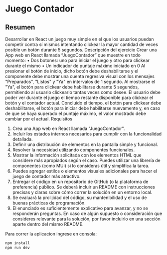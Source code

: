 # Juego Contador

## Resumen
Desarrollar en React un juego muy simple en el que los usuarios puedan competir contra sí mismos intentando
clickear la mayor cantidad de veces posible un botón durante 5 segundos.
Descripción del ejercicio
Crear una App web en React llamada “JuegoContador” que muestre en todo momento:
• Dos botones: uno para iniciar el juego y otro para clickear durante el mismo
• Un indicador de puntaje máximo iniciado en 0
Al presionar el botón de inicio, dicho botón debe deshabilitarse y el componente debe mostrar una cuenta regresiva
visual con los mensajes "Preparados", "Listos" y "Ya" en intervalos de 1 segundo.
Al mostrarse el "Ya", el botón para clickear debe habilitarse durante 5 segundos, permitiendo al usuario clickearlo
tantas veces como desee. El usuario debe poder ver durante el juego el tiempo restante disponible para clickear el
botón y el contador actual.
Concluido el tiempo, el botón para clickear debe deshabilitarse, el botón para iniciar debe habilitarse nuevamente
y, en caso de que se haya superado el puntaje máximo, el valor mostrado debe cambiar por el actual.
Requisitos
1. Crea una App web en React llamada "JuegoContador".
2. Incluir los estados internos necesarios para cumplir con la funcionalidad detallada.
3. Definir una distribución de elementos en la pantalla simple y funcional.
4. Resolver la necesidad utilizando componentes funcionales.
5. Mostrar la información solicitada con los elementos HTML que considere más apropiados según el caso.
Puedes utilizar una librería de componentes (como MUI) si lo consideras útil y simplifica la tarea.
6. Puedes agregar estilos o elementos visuales adicionales para hacer el juego de contador más atractivo.
7. Entregar el código en un repositorio de GitHub (o la plataforma de preferencia) público. Se deberá incluir
un README con instrucciones precisas y claras sobre cómo correr la solución en un entorno local.
8. Se evaluará la prolijidad del código, su mantenibilidad y el uso de buenas prácticas de programación.
9. El enunciado es suficientemente explicativo para avanzar, y no se responderán preguntas. En caso de algún
supuesto o consideración que consideres relevante para la solución, por favor incluirlo en una sección
aparte dentro del mismo README. 

Para correr la aplicacion ingrese en consola:
```bash
npm install
npm run dev
```